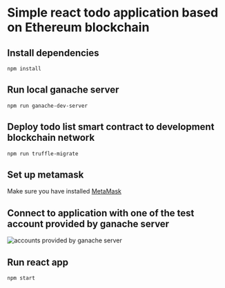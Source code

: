 # Simple react todo application based on Ethereum blockchain

## Install dependencies

```
npm install
```

## Run local ganache server

```
npm run ganache-dev-server
```

## Deploy todo list smart contract to development blockchain network

```
npm run truffle-migrate
```

## Set up metamask

Make sure you have installed [MetaMask](https://metamask.io/)

## Connect to application with one of the test account provided by ganache server

![accounts provided by ganache server](https://i.ibb.co/qmpCCCC/ganache-accounts.png)

## Run react app

```
npm start
```